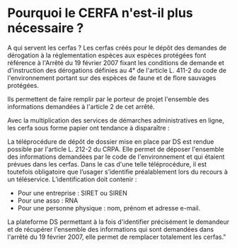 # Pourquoi le CERFA n'est-il plus nécessaire ?

A qui servent les cerfas ?
Les cerfas  créés pour le dépôt des demandes de dérogation à la réglementation espèces aux espèces protégées font référence à l'Arrêté du 19 février 2007 fixant les conditions de demande et d'instruction des dérogations définies au 4° de l'article L. 411-2 du code de l'environnement portant sur des espèces de faune et de flore sauvages protégées.

Ils permettent de faire remplir par le porteur de projet l'ensemble des informations demandées à l'article 2 de cet arrêté.

Avec la multiplication des services de démarches administratives en ligne, les cerfa sous forme papier ont tendance à disparaître :

La téléprocédure de dépôt de dossier mise en place par DS est rendue possible par l'article L. 212-2 du CRPA.
Elle permet de déposer l'ensemble des informations demandées par le code de l'environnement et qui étaient prévues dans les cerfas.
Dans le cas d'une telle téléprocédure, il est toutefois obligatoire que l’usager s’identifie préalablement lors du recours à un téléservice.
L’identification doit contenir :
- Pour une entreprise : SIRET ou SIREN
- Pour une asso : RNA
- Pour une personne physique : nom, prénom et adresse e-mail.


La plateforme DS permettant à la fois d'identifier précisément le demandeur et de récupérer l'ensemble des informations qui sont demandées dans l'arrêté du 19 février 2007, elle permet de remplacer totalement les cerfas."
